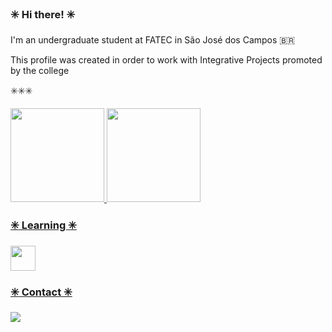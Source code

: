 ### :eight_spoked_asterisk: Hi there! :eight_spoked_asterisk:

I'm an undergraduate student at FATEC in São José dos Campos :brazil:

This profile was created in order to work with Integrative Projects promoted by the college

:eight_spoked_asterisk::eight_spoked_asterisk::eight_spoked_asterisk:


<a href="https://github.com/isadorarocsilva">
<img height="150em" src="https://github-readme-stats.vercel.app/api/top-langs/?username=isadorarocsilva&layout=compact&langs_count=7&theme=github_dark"/>
<img height="150em" src="https://github-readme-stats.vercel.app/api?username=isadorarocsilva&show_icons=true&theme=github_dark&include_all_commits=true&count_private=true"/>

### :eight_spoked_asterisk: Learning :eight_spoked_asterisk:
<img src="https://cdn.jsdelivr.net/gh/devicons/devicon/icons/python/python-original-wordmark.svg" width="40" height="40"/> 

### :eight_spoked_asterisk: Contact :eight_spoked_asterisk:
<a href = "isasilva0123@gmail.com"><img src="https://img.shields.io/badge/Gmail-D14836?style=for-the-badge&logo=gmail&logoColor=white" target="_blank"></a>
